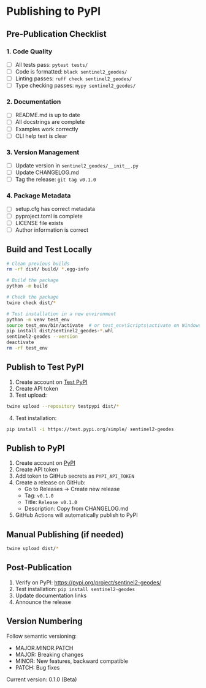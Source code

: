 # Publishing to PyPI

## Pre-Publication Checklist

### 1. Code Quality
- [ ] All tests pass: `pytest tests/`
- [ ] Code is formatted: `black sentinel2_geodes/`
- [ ] Linting passes: `ruff check sentinel2_geodes/`
- [ ] Type checking passes: `mypy sentinel2_geodes/`

### 2. Documentation
- [ ] README.md is up to date
- [ ] All docstrings are complete
- [ ] Examples work correctly
- [ ] CLI help text is clear

### 3. Version Management
- [ ] Update version in `sentinel2_geodes/__init__.py`
- [ ] Update CHANGELOG.md
- [ ] Tag the release: `git tag v0.1.0`

### 4. Package Metadata
- [ ] setup.cfg has correct metadata
- [ ] pyproject.toml is complete
- [ ] LICENSE file exists
- [ ] Author information is correct

## Build and Test Locally

```bash
# Clean previous builds
rm -rf dist/ build/ *.egg-info

# Build the package
python -m build

# Check the package
twine check dist/*

# Test installation in a new environment
python -m venv test_env
source test_env/bin/activate  # or test_env\Scripts\activate on Windows
pip install dist/sentinel2_geodes-*.whl
sentinel2-geodes --version
deactivate
rm -rf test_env
```

## Publish to Test PyPI

1. Create account on [Test PyPI](https://test.pypi.org)
2. Create API token
3. Test upload:

```bash
twine upload --repository testpypi dist/*
```

4. Test installation:

```bash
pip install -i https://test.pypi.org/simple/ sentinel2-geodes
```

## Publish to PyPI

1. Create account on [PyPI](https://pypi.org)
2. Create API token
3. Add token to GitHub secrets as `PYPI_API_TOKEN`
4. Create a release on GitHub:
   - Go to Releases → Create new release
   - Tag: `v0.1.0`
   - Title: `Release v0.1.0`
   - Description: Copy from CHANGELOG.md
5. GitHub Actions will automatically publish to PyPI

## Manual Publishing (if needed)

```bash
twine upload dist/*
```

## Post-Publication

1. Verify on PyPI: https://pypi.org/project/sentinel2-geodes/
2. Test installation: `pip install sentinel2-geodes`
3. Update documentation links
4. Announce the release

## Version Numbering

Follow semantic versioning:
- MAJOR.MINOR.PATCH
- MAJOR: Breaking changes
- MINOR: New features, backward compatible
- PATCH: Bug fixes

Current version: 0.1.0 (Beta)